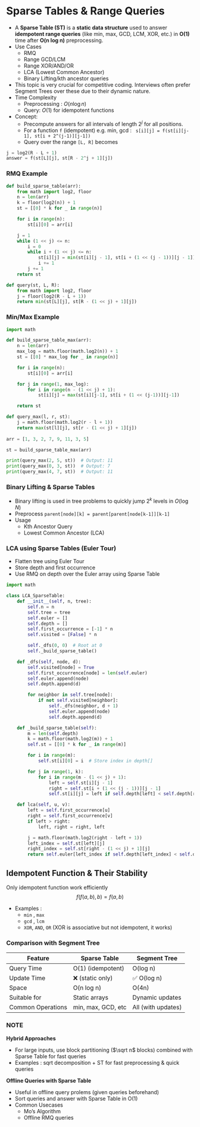 # Sparse Tables & Range Queries

- A **Sparse Table (ST)** is a **static data structure** used to answer **idempotent range queries** (like min, max, GCD, LCM, XOR, etc.) in **O(1)** time after **O(n log n)** preprocessing.
- Use Cases
  - RMQ
  - Range GCD/LCM
  - Range XOR/AND/OR
  - LCA (Lowest Common Ancestor)
  - Binary Lifting/kth ancestor queries
- This topic is very crucial for competitive coding. Interviews often prefer Segment Trees over these due to their dynamic nature.
- Time Complexity
  - Preprocessing : $O(n \log n)$
  - Query: $O(1)$ for idempotent functions
- Concept:
  - Precompute answers for all intervals of length $2^j$ for all positions.
  - For a function `f` (idempotent) e.g. min, gcd : ` s[i][j] = f(st[i][j-1], st[i + 2^(j-1)][j-1])`
  - Query over the range `[L, R]` becomes

````python
j = log2(R - L + 1)
answer = f(st[L][j], st[R - 2^j + 1][j])
````

### RMQ Example

````python
def build_sparse_table(arr):
    from math import log2, floor
    n = len(arr)
    k = floor(log2(n)) + 1
    st = [[0] * k for _ in range(n)]

    for i in range(n):
        st[i][0] = arr[i]

    j = 1
    while (1 << j) <= n:
        i = 0
        while i + (1 << j) <= n:
            st[i][j] = min(st[i][j - 1], st[i + (1 << (j - 1))][j - 1])
            i += 1
        j += 1
    return st

def query(st, L, R):
    from math import log2, floor
    j = floor(log2(R - L + 1))
    return min(st[L][j], st[R - (1 << j) + 1][j])
````

### Min/Max Example

````python
import math

def build_sparse_table_max(arr):
    n = len(arr)
    max_log = math.floor(math.log2(n)) + 1
    st = [[0] * max_log for _ in range(n)]

    for i in range(n):
        st[i][0] = arr[i]

    for j in range(1, max_log):
        for i in range(n - (1 << j) + 1):
            st[i][j] = max(st[i][j-1], st[i + (1 << (j-1))][j-1])

    return st

def query_max(l, r, st):
    j = math.floor(math.log2(r - l + 1))
    return max(st[l][j], st[r - (1 << j) + 1][j])
  
arr = [1, 3, 2, 7, 9, 11, 3, 5]

st = build_sparse_table_max(arr)

print(query_max(2, 5, st))  # Output: 11
print(query_max(0, 3, st))  # Output: 7
print(query_max(4, 7, st))  # Output: 11
````

### Binary Lifting & Sparse Tables

- Binary lifting is used in tree problems to quickly jump $2^k$ levels in $O(\log N)$
- Preprocess `parent[node][k] = parent[parent[node[k-1]][k-1]`
- Usage
  - Kth Ancestor Query
  - Lowest Common Ancestor (LCA)

### LCA using Sparse Tables (Euler Tour)

- Flatten tree using Euler Tour
- Store depth and first occurrence
- Use RMQ on depth over the Euler array using Sparse Table

````python
import math

class LCA_SparseTable:
    def __init__(self, n, tree):
        self.n = n
        self.tree = tree
        self.euler = []
        self.depth = []
        self.first_occurrence = [-1] * n
        self.visited = [False] * n

        self._dfs(0, 0)  # Root at 0
        self._build_sparse_table()

    def _dfs(self, node, d):
        self.visited[node] = True
        self.first_occurrence[node] = len(self.euler)
        self.euler.append(node)
        self.depth.append(d)

        for neighbor in self.tree[node]:
            if not self.visited[neighbor]:
                self._dfs(neighbor, d + 1)
                self.euler.append(node)
                self.depth.append(d)

    def _build_sparse_table(self):
        m = len(self.depth)
        k = math.floor(math.log2(m)) + 1
        self.st = [[0] * k for _ in range(m)]

        for i in range(m):
            self.st[i][0] = i  # Store index in depth[]

        for j in range(1, k):
            for i in range(m - (1 << j) + 1):
                left = self.st[i][j - 1]
                right = self.st[i + (1 << (j - 1))][j - 1]
                self.st[i][j] = left if self.depth[left] < self.depth[right] else right

    def lca(self, u, v):
        left = self.first_occurrence[u]
        right = self.first_occurrence[v]
        if left > right:
            left, right = right, left

        j = math.floor(math.log2(right - left + 1))
        left_index = self.st[left][j]
        right_index = self.st[right - (1 << j) + 1][j]
        return self.euler[left_index if self.depth[left_index] < self.depth[right_index] else right_index]
````



## Idempotent Function & Their Stability

Only idempotent function work efficiently
$$
f(f(a, b), b) = f(a, b)
$$

- Examples :
  - `min` , `max`
  - `gcd` , `lcm`
  - `XOR`, `AND`, `OR` (XOR is associative but not idempotent, it works)



### Comparison with Segment Tree

| **Feature**       | **Sparse Table**   | **Segment Tree**   |
| ----------------- | ------------------ | ------------------ |
| Query Time        | O(1) (idempotent)  | O(log n)           |
| Update Time       | ❌ (static only)    | ✅ O(log n)         |
| Space             | O(n log n)         | O(4n)              |
| Suitable for      | Static arrays      | Dynamic updates    |
| Common Operations | min, max, GCD, etc | All (with updates) |



### NOTE

**Hybrid Approaches**

- For large inputs, use block partitioning ($\sqrt n$ blocks) combined with Sparse Table for fast queries
- Examples : sqrt decomposition + ST for fast preprocessing & quick queries

**Offline Queries with Sparse Table**

- Useful in offline query prolems (given queries beforehand)
- Sort queries and answer with Sparse Table in O(1)
- Common Usecases
  - Mo’s Algorithm
  - Offline RMQ queries